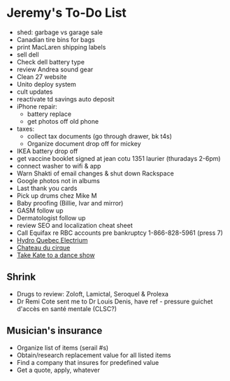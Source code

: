# Jeremy's To-Do List

- shed: garbage vs garage sale
- Canadian tire bins for bags
- print MacLaren shipping labels
- sell dell
- Check dell battery type
- review Andrea sound gear
- Clean 27 website
- Unito deploy system
- cult updates
- reactivate td savings auto deposit
- iPhone repair:
  - battery replace
  - get photos off old phone
- taxes:
  - collect tax documents (go through drawer, bk t4s)
  - Organize document drop off for mickey
- IKEA battery drop off
- get vaccine booklet signed at jean cotu 1351 laurier (thuradays 2-6pm)
- connect washer to wifi & app
- Warn Shakti of email changes & shut down Rackspace
- Google photos not in albums
- Last thank you cards
- Pick up drums chez Mike M
- Baby proofing (Billie, Ivar and mirror)
- GASM follow up
- Dermatologist follow up
- review SEO and localization cheat sheet
- Call Equifax re RBC accounts pre bankruptcy 1-866-828-5961 (press 7)
- [Hydro Quebec Electrium](http://www.hydroquebec.com/visit/monteregie/electrium.html)
- [Chateau du cirque](https://www.chateau-cirque.com/)
- [Take Kate to a dance show](https://www.quebecdanse.org/)

## Shrink

- Drugs to review: Zoloft, Lamictal, Seroquel & Prolexa
- Dr Remi Cote sent me to Dr Louis Denis, have ref - pressure guichet d'accès en santé mentale (CLSC?)

## Musician's insurance

- Organize list of items (serail #s)
- Obtain/research replacement value for all listed items
- Find a company that insures for predefined value
- Get a quote, apply, whatever
